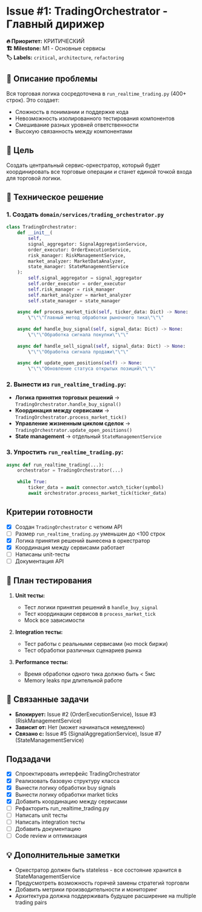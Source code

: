 # Issue #1: TradingOrchestrator - Главный дирижер

**🔥 Приоритет:** КРИТИЧЕСКИЙ  
**🏗️ Milestone:** M1 - Основные сервисы  
**🏷️ Labels:** `critical`, `architecture`, `refactoring`

## 📝 Описание проблемы

Вся торговая логика сосредоточена в `run_realtime_trading.py` (400+ строк). Это создает:
- Сложность в понимании и поддержке кода
- Невозможность изолированного тестирования компонентов  
- Смешивание разных уровней ответственности
- Высокую связанность между компонентами

## 🎯 Цель

Создать центральный сервис-оркестратор, который будет координировать все торговые операции и станет единой точкой входа для торговой логики.

## 🔧 Техническое решение

### 1. Создать `domain/services/trading_orchestrator.py`

```python
class TradingOrchestrator:
    def __init__(
        self,
        signal_aggregator: SignalAggregationService,
        order_executor: OrderExecutionService, 
        risk_manager: RiskManagementService,
        market_analyzer: MarketDataAnalyzer,
        state_manager: StateManagementService
    ):
        self.signal_aggregator = signal_aggregator
        self.order_executor = order_executor
        self.risk_manager = risk_manager  
        self.market_analyzer = market_analyzer
        self.state_manager = state_manager
        
    async def process_market_tick(self, ticker_data: Dict) -> None:
        \"\"\"Главный метод обработки рыночного тика\"\"\"
        
    async def handle_buy_signal(self, signal_data: Dict) -> None:
        \"\"\"Обработка сигнала покупки\"\"\"
        
    async def handle_sell_signal(self, signal_data: Dict) -> None:
        \"\"\"Обработка сигнала продажи\"\"\"
        
    async def update_open_positions(self) -> None:
        \"\"\"Обновление статуса открытых позиций\"\"\"
```

### 2. Вынести из `run_realtime_trading.py`:

- **Логика принятия торговых решений** → `TradingOrchestrator.handle_buy_signal()`
- **Координация между сервисами** → `TradingOrchestrator.process_market_tick()`  
- **Управление жизненным циклом сделок** → `TradingOrchestrator.update_open_positions()`
- **State management** → отдельный `StateManagementService`

### 3. Упростить `run_realtime_trading.py`:

```python
async def run_realtime_trading(...):
    orchestrator = TradingOrchestrator(...)
    
    while True:
        ticker_data = await connector.watch_ticker(symbol)
        await orchestrator.process_market_tick(ticker_data)
```

## Критерии готовности

- [x] Создан `TradingOrchestrator` с четким API
- [ ] Размер `run_realtime_trading.py` уменьшен до <100 строк
- [x] Логика принятия решений вынесена в оркестратор
- [x] Координация между сервисами работает
- [ ] Написаны unit-тесты
- [ ] Документация API

## 🧪 План тестирования

1. **Unit тесты:**
   - Тест логики принятия решений в `handle_buy_signal`
   - Тест координации сервисов в `process_market_tick`
   - Mock все зависимости

2. **Integration тесты:**
   - Тест работы с реальными сервисами (но mock биржи)
   - Тест обработки различных сценариев рынка

3. **Performance тесты:**
   - Время обработки одного тика должно быть < 5мс
   - Memory leaks при длительной работе

## 🔗 Связанные задачи

- **Блокирует:** Issue #2 (OrderExecutionService), Issue #3 (RiskManagementService)
- **Зависит от:** Нет (может начинаться немедленно)
- **Связано с:** Issue #5 (SignalAggregationService), Issue #7 (StateManagementService)

## Подзадачи

- [x] Спроектировать интерфейс TradingOrchestrator
- [x] Реализовать базовую структуру класса
- [x] Вынести логику обработки buy signals
- [x] Вынести логику обработки market ticks
- [x] Добавить координацию между сервисами
- [ ] Рефакторить run_realtime_trading.py
- [ ] Написать unit тесты
- [ ] Написать integration тесты
- [ ] Добавить документацию
- [ ] Code review и оптимизация

## 💡 Дополнительные заметки

- Оркестратор должен быть stateless - все состояние хранится в StateManagementService
- Предусмотреть возможность горячей замены стратегий торговли
- Добавить метрики производительности и мониторинг
- Архитектура должна поддерживать будущее расширение на multiple trading pairs
